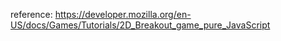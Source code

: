 reference: https://developer.mozilla.org/en-US/docs/Games/Tutorials/2D_Breakout_game_pure_JavaScript